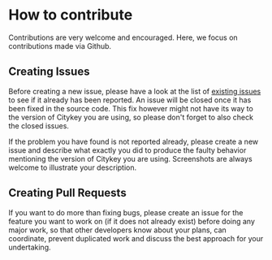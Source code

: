 # How to contribute

Contributions are very welcome and encouraged. Here, we focus on contributions made via Github.

## Creating Issues

Before creating a new issue, please have a look at the list
of [existing issues](https://github.com/telekom/CityKey-Android/issues)
to see if it already has been reported. An issue will be closed once it has been fixed
in the source code. This fix however might not have its way to the version of Citykey you are using,
so please don't forget to also check the closed issues.

If the problem you have found is not reported already, please create a new issue and describe what
exactly you did to produce the faulty behavior mentioning the version of Citykey you are using.
Screenshots are always welcome to illustrate your description.

## Creating Pull Requests

If you want to do more than fixing bugs, please create an issue for the feature you want to work
on (if it does not already exist) before doing any major work, so that other developers know about
your plans, can coordinate, prevent duplicated work and discuss the best approach for your
undertaking.
